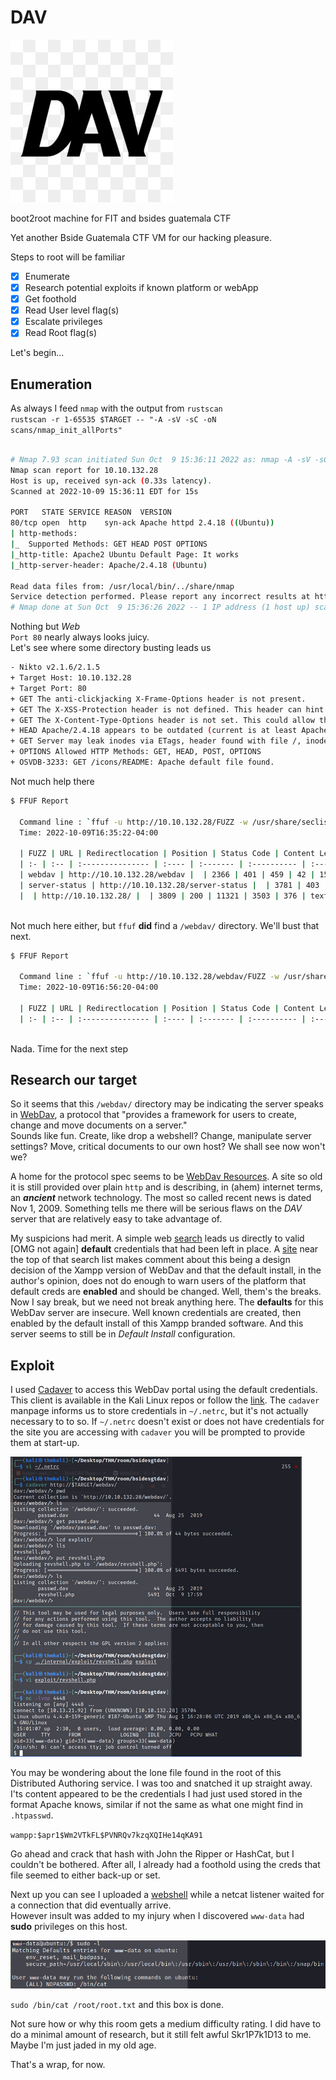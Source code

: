 # DAV
![logo](assets/roomLogo.jpeg)  

boot2root machine for FIT and bsides guatemala CTF  

Yet another Bside Guatemala CTF VM for our hacking pleasure.  

Steps to root will be familiar  

- [x] Enumerate
- [x] Research potential exploits if known platform or webApp
- [x] Get foothold
- [x] Read User level flag(s)
- [x] Escalate privileges
- [x] Read Root flag(s)

Let's begin...  

## Enumeration  

As always I feed `nmap` with the output from `rustscan`  
`rustscan -r 1-65535 $TARGET -- "-A -sV -sC -oN scans/nmap_init_allPorts"`  


```sh

# Nmap 7.93 scan initiated Sun Oct  9 15:36:11 2022 as: nmap -A -sV -sC -oN scans/nmap_allPorts -vvv -p 80 10.10.132.28
Nmap scan report for 10.10.132.28
Host is up, received syn-ack (0.33s latency).
Scanned at 2022-10-09 15:36:11 EDT for 15s

PORT   STATE SERVICE REASON  VERSION
80/tcp open  http    syn-ack Apache httpd 2.4.18 ((Ubuntu))
| http-methods: 
|_  Supported Methods: GET HEAD POST OPTIONS
|_http-title: Apache2 Ubuntu Default Page: It works
|_http-server-header: Apache/2.4.18 (Ubuntu)

Read data files from: /usr/local/bin/../share/nmap
Service detection performed. Please report any incorrect results at https://nmap.org/submit/ .
# Nmap done at Sun Oct  9 15:36:26 2022 -- 1 IP address (1 host up) scanned in 15.90 seconds
```  

Nothing but _Web_  
`Port 80` nearly always looks juicy.  
Let's see where some directory busting leads us  

```sh
- Nikto v2.1.6/2.1.5
+ Target Host: 10.10.132.28
+ Target Port: 80
+ GET The anti-clickjacking X-Frame-Options header is not present.
+ GET The X-XSS-Protection header is not defined. This header can hint to the user agent to protect against some forms of XSS
+ GET The X-Content-Type-Options header is not set. This could allow the user agent to render the content of the site in a different fashion to the MIME type
+ HEAD Apache/2.4.18 appears to be outdated (current is at least Apache/2.4.37). Apache 2.2.34 is the EOL for the 2.x branch.
+ GET Server may leak inodes via ETags, header found with file /, inode: 2c39, size: 590fce4d4ea8c, mtime: gzip
+ OPTIONS Allowed HTTP Methods: GET, HEAD, POST, OPTIONS 
+ OSVDB-3233: GET /icons/README: Apache default file found.
```  

Not much help there  

```sh
$ FFUF Report

  Command line : `ffuf -u http://10.10.132.28/FUZZ -w /usr/share/seclists/Discovery/Web-Content/raft-medium-directories-lowercase.txt -o scans/fuzz_dir.md -of md`
  Time: 2022-10-09T16:35:22-04:00

  | FUZZ | URL | Redirectlocation | Position | Status Code | Content Length | Content Words | Content Lines | Content Type | Duration | ResultFile |
  | :- | :-- | :--------------- | :---- | :------- | :---------- | :------------- | :------------ | :--------- | :----------- |
  | webdav | http://10.10.132.28/webdav |  | 2366 | 401 | 459 | 42 | 15 | text/html; charset=iso-8859-1 | 327.036041ms |  |
  | server-status | http://10.10.132.28/server-status |  | 3781 | 403 | 300 | 22 | 12 | text/html; charset=iso-8859-1 | 326.819155ms |  |
  |  | http://10.10.132.28/ |  | 3809 | 200 | 11321 | 3503 | 376 | text/html | 324.905262ms |  |
  
```  

Not much here either, but `ffuf` **did** find a `/webdav/` directory. We'll bust 
that next.  

```sh
$ FFUF Report

  Command line : `ffuf -u http://10.10.132.28/webdav/FUZZ -w /usr/share/seclists/Discovery/Web-Content/raft-medium-directories-lowercase.txt -o scans/fuzz_webdav.md -of md -fs 459`
  Time: 2022-10-09T16:56:20-04:00

  | FUZZ | URL | Redirectlocation | Position | Status Code | Content Length | Content Words | Content Lines | Content Type | Duration | ResultFile |
  | :- | :-- | :--------------- | :---- | :------- | :---------- | :------------- | :------------ | :--------- | :----------- |
  
```  

Nada. Time for the next step  

## Research our target  

So it seems that this `/webdav/` directory may be indicating the server speaks 
in [WebDav](https://en.wikipedia.org/wiki/WebDAV), a protocol that "provides a framework for users to create, change and move documents on a server."  
Sounds like fun. Create, like drop a webshell? Change, manipulate server settings? 
Move, critical documents to our own host? We shall see now won't we?  

A home for the protocol spec seems to be [WebDav Resources](http://www.webdav.org). A 
site so old it is still provided over plain `http` and is describing, in (ahem) internet terms, an **_ancient_** network technology. The most so called recent news is dated Nov 1, 2009. Something tells me there will be serious flaws on the _DAV_ server that are relatively easy to take advantage of.  

My suspicions had merit. A simple web [search](https://search.brave.com/search?q=default+credentials+webdav&source=web) leads us directly to valid [OMG not again] **default** credentials that had been left in place.  A [site](http://xforeveryman.blogspot.com/2012/01/helper-webdav-xampp-173-default.html) near the top of that search list makes comment about this being a design decision of the Xampp version of WebDav and that the default install, in the author's opinion, does not do enough to warn users of the platform that default creds are **enabled** and should be changed. Well, them's the breaks. Now I say break, but we need 
not break anything here. The **defaults** for this WebDav server are insecure. Well known 
credentials are created, then enabled by the default install of this Xampp branded software.  And this server seems to still be in _Default Install_ configuration.

## Exploit  

I used [Cadaver](http://www.webdav.org/cadaver/) to access this WebDav portal using the 
default credentials. This client is available in the Kali Linux repos or follow the [link](http://www.webdav.org/cadaver/). The `cadaver` manpage informs us to store credentials in 
`~/.netrc`, but it's not actually necessary to to so. If `~/.netrc` doesn't exist or does not have credentials for the site you are accessing with `cadaver` you will be prompted to provide them at start-up.  

[![login with cadaver](assets/cadaver2login_web.png)](assets/cadaver2login.png)  

You may be wondering about the lone file found in the root of this Distributed Authoring service. I was too and snatched it up straight away. I'ts content appeared to be the credentials I had just used stored in the format Apache knows, similar if not the same as what one might find in `.htpasswd`.  

`wampp:$apr1$Wm2VTkFL$PVNRQv7kzqXQIHe14qKA91`  

Go ahead and crack that hash with John the Ripper or HashCat, but I couldn't be bothered. After all, I already had a foothold using the creds that file seemed to either back-up or set.  

Next up you can see I uploaded a [webshell](https://en.wikipedia.org/wiki/Web_shell) while a netcat listener waited for a connection that did eventually arrive.  
However insult was added to my injury when I discovered `www-data` had **sudo** privileges on this host.  

![sudo IS root](assets/canRunSudo.png)  

`sudo /bin/cat /root/root.txt` and this box is done.  

Not sure how or why this room gets a medium difficulty rating. I did have to do a minimal 
amount of research, but it still felt awful Skr1P7k1D13 to me. Maybe I'm just jaded in my old age.  

That's a wrap, for now.
